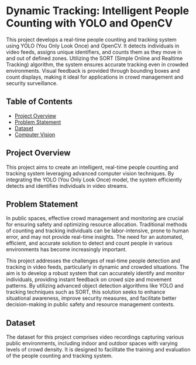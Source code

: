# Dynamic Tracking: Intelligent People Counting with YOLO and OpenCV
This project develops a real-time people counting and tracking system using YOLO (You Only Look Once) and OpenCV. It detects individuals in video feeds, assigns unique identifiers, and counts them as they move in and out of defined zones. Utilizing the SORT (Simple Online and Realtime Tracking) algorithm, the system ensures accurate tracking even in crowded environments. Visual feedback is provided through bounding boxes and count displays, making it ideal for applications in crowd management and security surveillance.

## Table of Contents
- [Project Overview](#project-overview)
- [Problem Statement](#problem-statement)
- [Dataset](#dataset)
- [Computer Vision](#computer-vision)

## Project Overview
This project aims to create an intelligent, real-time people counting and tracking system leveraging advanced computer vision techniques. By integrating the YOLO (You Only Look Once) model, the system efficiently detects and identifies individuals in video streams.

## Problem Statement
In public spaces, effective crowd management and monitoring are crucial for ensuring safety and optimizing resource allocation. Traditional methods of counting and tracking individuals can be labor-intensive, prone to human error, and may not provide real-time insights. The need for an automated, efficient, and accurate solution to detect and count people in various environments has become increasingly important.

This project addresses the challenges of real-time people detection and tracking in video feeds, particularly in dynamic and crowded situations. The aim is to develop a robust system that can accurately identify and monitor individuals, providing instant feedback on crowd size and movement patterns. By utilizing advanced object detection algorithms like YOLO and tracking techniques such as SORT, this solution seeks to enhance situational awareness, improve security measures, and facilitate better decision-making in public safety and resource management contexts.

## Dataset
The dataset for this project comprises video recordings capturing various public environments, including indoor and outdoor spaces with varying levels of crowd density. It is designed to facilitate the training and evaluation of the people counting and tracking system. 
